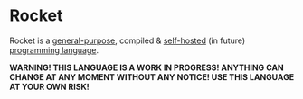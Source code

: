 # Rocket

Rocket is a [general-purpose](https://en.wikipedia.org/wiki/General-purpose_programming_language), compiled & [self-hosted](<https://en.wikipedia.org/wiki/Self-hosting_(compilers)>) (in future) [programming language](https://en.wikipedia.org/wiki/Programming_language).

**WARNING! THIS LANGUAGE IS A WORK IN PROGRESS! ANYTHING CAN CHANGE AT ANY MOMENT WITHOUT ANY NOTICE! USE THIS LANGUAGE AT YOUR OWN RISK!**